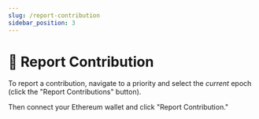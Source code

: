 ```yaml
---
slug: /report-contribution
sidebar_position: 3
---
```


# 📢 Report Contribution

To report a contribution, navigate to a priority and select the *current* epoch (click the "Report Contributions" button).

Then connect your Ethereum wallet and click "Report Contribution."
